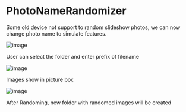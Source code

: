 # PhotoNameRandomizer
Some old device not support to random slideshow photos, we can now change photo name to simulate features.

![image](https://user-images.githubusercontent.com/41282462/210051984-71f7b6e4-2740-48a2-8e41-45db505681e1.png)

User can select the folder and enter prefix of filename


![image](https://user-images.githubusercontent.com/41282462/210052125-e092273b-b72c-41dd-af44-0f55f816be4b.png)

Images show in picture box


![image](https://user-images.githubusercontent.com/41282462/210052153-412b485c-ce9b-4fc9-ae76-b9385616e4a2.png)

After Randoming, new folder with randomed images will be created
